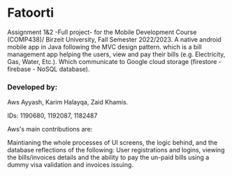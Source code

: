 # Fatoorti

Assignment 1&2 -Full project- for the Mobile Development Course (COMP438)/ Birzeit University, Fall Semester 2022/2023. 
A native android mobile app in Java following the MVC design pattern. which is a bill management  app helping the users, view and pay their bills (e.g. Electricity, Gas, Water, Etc.). Which communicate to Google cloud storage (firestore - firebase - NoSQL database).


### Developed by:

Aws Ayyash, Karim Halayqa, Zaid Khamis.

IDs: 1190680, 1192087, 1182487

Aws's main contributions are: 

Maintianing the whole processes of UI screens, the logic behind, and the database reflections of the following:
User registrations and logins, viewing the bills/invoices details and the ability to pay the un-paid bills using a dummy visa validation and invoices issuing.

